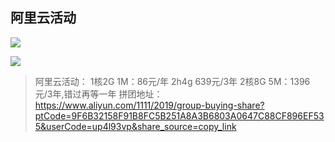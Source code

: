 ##  阿里云活动

![](https://ae01.alicdn.com/kf/H006254571d074da1a2720fb58d150d01p.png)

![](https://ae01.alicdn.com/kf/Ha67a267cf7b14e29a95b05f7fb7e7a6cO.png)



> 阿里云活动：   1核2G 1M：86元/年 2h4g 639元/3年 2核8G 5M：1396元/3年,错过再等一年
> 拼团地址：https://www.aliyun.com/1111/2019/group-buying-share?ptCode=9F6B32158F91B8FC5B251A8A3B6803A0647C88CF896EF535&userCode=up4l93vp&share_source=copy_link